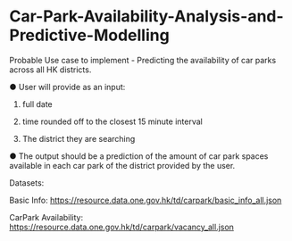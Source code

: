 # Car-Park-Availability-Analysis-and-Predictive-Modelling

Probable Use case to implement - Predicting the availability of car parks across all HK districts.

● User will provide as an input:

  1. full date

  2. time rounded off to the closest 15 minute interval

  3. The district they are searching

● The output should be a prediction of the amount of car park spaces available in each car park of the district provided by the user.


Datasets:

Basic Info: https://resource.data.one.gov.hk/td/carpark/basic_info_all.json

CarPark Availability: https://resource.data.one.gov.hk/td/carpark/vacancy_all.json
